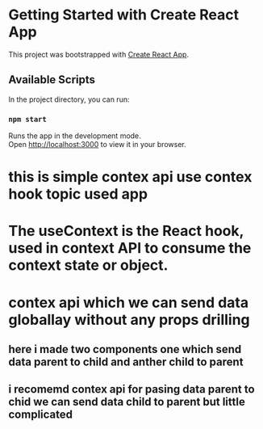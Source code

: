 # Getting Started with Create React App

This project was bootstrapped with [Create React App](https://github.com/facebook/create-react-app).

## Available Scripts

In the project directory, you can run:

### `npm start`

Runs the app in the development mode.\
Open [http://localhost:3000](http://localhost:3000) to view it in your browser.


# this is simple contex api  use contex hook topic used app
# The useContext is the React hook, used in context API to consume the context state or object.
# contex api which we can send data globallay without any props drilling 
##  here i made two components one which send data parent to child and anther child to parent
## i recomemd contex api for pasing data parent to chid we can send data child to parent but little complicated
